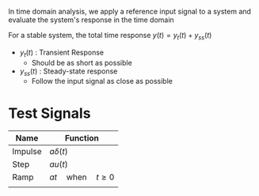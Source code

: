 In time domain analysis, we apply a reference input signal to a system and evaluate the system's response in the time domain

For a stable system, the total time response $y(t) = y_{t}(t) + y_{ss}(t)$
- $y_{t}(t)$ : Transient Response
	- Should be as short as possible
- $y_{ss}(t)$ : Steady-state response
	- Follow the input signal as close as possible
# Test Signals
| Name    | Function                             |
| ------- | ------------------------------------ |
| Impulse | $a\delta (t)$                        |
| Step    | $au(t)$                              |
| Ramp    | $at \quad \text{when} \quad t \ge 0$ |
|         |                                      |
